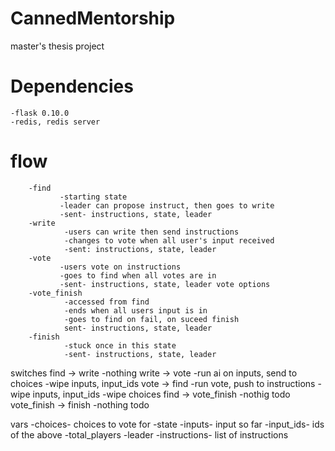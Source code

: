 CannedMentorship
================

master's thesis project

Dependencies
============
    -flask 0.10.0
    -redis, redis server

flow
========
        -find
               -starting state
               -leader can propose instruct, then goes to write
               -sent- instructions, state, leader
        -write
                -users can write then send instructions
                -changes to vote when all user's input received
                -sent: instructions, state, leader
        -vote  
               -users vote on instructions
               -goes to find when all votes are in
               -sent- instructions, state, leader vote options
        -vote_finish
                -accessed from find
                -ends when all users input is in
                -goes to find on fail, on suceed finish
                sent- instructions, state, leader
        -finish
                -stuck once in this state
                -sent- instructions, state, leader
switches
    find -> write
        -nothing
    write -> vote
        -run ai on inputs, send to choices
        -wipe inputs, input_ids
    vote -> find
        -run vote, push to instructions
        -wipe inputs, input_ids
        -wipe choices
    find -> vote_finish
        -nothig todo
    vote_finish -> finish
        -nothing todo
        
vars
    -choices- choices to vote for
    -state
    -inputs- input so far
    -input_ids- ids of the above
    -total_players
    -leader
    -instructions- list of instructions


        
                
        
